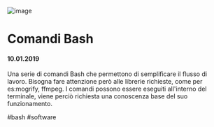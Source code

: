 ![image](https://github.com/KeremTurkyilmaz/TypeMismatchSketches/blob/master/Comandi%20Bash/image/ComandiBash.png)

# Comandi Bash

#### 10.01.2019

Una serie di comandi Bash che permettono di semplificare il flusso di lavoro. Bisogna fare attenzione però alle librerie richieste, come per es:mogrify, ffmpeg. I comandi possono essere eseguiti all'interno del terminale, viene perciò richiesta una conoscenza base del suo funzionamento.

\#bash \#software 
